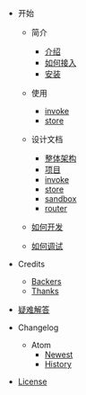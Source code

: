 - 开始
  
  - 简介
    - [介绍](zh-cn/)
    - [如何接入](zh-cn/use.md)
    - [安装](zh-cn/installation.md)


  - 使用
    - [invoke](zh-cn/invoke-api.md)
    - [store](zh-cn/store-api.md)

  - 设计文档
    - [整体架构](zh-cn/design.md)
    - [项目](zh-cn/project.md)
    - [invoke](zh-cn/invoke-design.md)
    - [store](zh-cn/store-design.md)
    - [sandbox](zh-cn/sandbox-design.md)
    - [router](zh-cn/router-design.md)


  - [如何开发](zh-cn/develop.md)
  - [如何调试](zh-cn/debug.md)
  
 
- Credits

  - [Backers](backers.md)
  - [Thanks](thanks.md)

- [疑难解答](zh-cn/faq.md)

- Changelog

  - Atom
    - [Newest](newest.md)
    - [History](history.md)

- [License](LICENSE.md)
